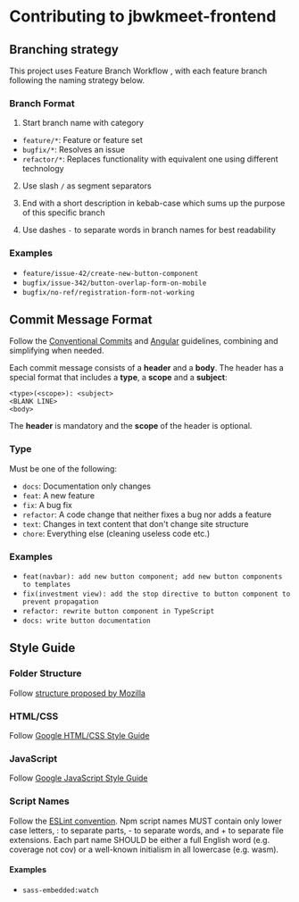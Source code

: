 # Contributing to jbwkmeet-frontend

## Branching strategy

This project uses Feature Branch Workflow , with each feature branch following the naming strategy below.

### Branch Format

1. Start branch name with category

- `feature/*`: Feature or feature set
- `bugfix/*`: Resolves an issue
- `refactor/*`: Replaces functionality with equivalent one using different technology

2. Use slash `/` as segment separators

3. End with a short description in kebab-case which sums up the purpose of this specific branch

4. Use dashes `-` to separate words in branch names for best readability

### Examples

- `feature/issue-42/create-new-button-component`
- `bugfix/issue-342/button-overlap-form-on-mobile`
- `bugfix/no-ref/registration-form-not-working`

## Commit Message Format

Follow the [Conventional Commits](https://www.conventionalcommits.org) and [Angular](https://github.com/angular/angular/blob/main/CONTRIBUTING.md#commit) guidelines, combining and simplifying when needed.

Each commit message consists of a **header** and a **body**. The header has a special
format that includes a **type**, a **scope** and a **subject**:

```text
<type>(<scope>): <subject>
<BLANK LINE>
<body>
```

The **header** is mandatory and the **scope** of the header is optional.

### Type

Must be one of the following:

- `docs`: Documentation only changes
- `feat`: A new feature
- `fix`: A bug fix
- `refactor`: A code change that neither fixes a bug nor adds a feature
- `text`: Changes in text content that don't change site structure
- `chore`: Everything else (cleaning useless code etc.)

### Examples

- `feat(navbar): add new button component; add new button components to templates`
- `fix(investment view): add the stop directive to button component to prevent propagation`
- `refactor: rewrite button component in TypeScript`
- `docs: write button documentation`

## Style Guide

### Folder Structure

Follow [structure proposed by Mozilla](https://developer.mozilla.org/en-US/docs/Learn_web_development/Getting_started/Environment_setup/Dealing_with_files#what_structure_should_a_website_have)

### HTML/CSS

Follow [Google HTML/CSS Style Guide](https://google.github.io/styleguide/htmlcssguide.html)

### JavaScript

Follow [Google JavaScript Style Guide](https://google.github.io/styleguide/jsguide.html)

### Script Names

Follow the [ESLint convention](https://eslint.org/docs/latest/contribute/package-json-conventions#names). Npm script names MUST contain only lower case letters, : to separate parts, - to separate words, and + to separate file extensions. Each part name SHOULD be either a full English word (e.g. coverage not cov) or a well-known initialism in all lowercase (e.g. wasm).

#### Examples

- `sass-embedded:watch`
